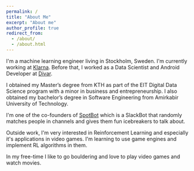 ```yaml
---
permalink: /
title: "About Me"
excerpt: "About me"
author_profile: true
redirect_from: 
  - /about/
  - /about.html
---
```


I'm a machine learning engineer living in Stockholm, Sweden. I'm currently working at [Klarna](https://www.klarna.com/). Before that, I worked as a Data Scientist and Android Developer at [Divar](https://divar.ir/).

I obtained my Master’s degree from KTH as part of the EIT Digital Data Science program with a minor in business and entrepreneurship. I also obtained my bachelor’s degree in Software Engineering from Amirkabir University of Technology.

I'm one of the co-founders of [SpotBot](https://spotbot-dev.slack.com/apps/A013AM33ADB-spotbot?tab=more_info) which is a SlackBot that randomly matches people in channels and gives them fun icebreakers to talk about.

Outside work, I'm very interested in Reinforcement Learning and especially it's applications in video games. I'm learning to use game engines and implement RL algorithms in them.

In my free-time I like to go bouldering and love to play video games and watch movies.  
